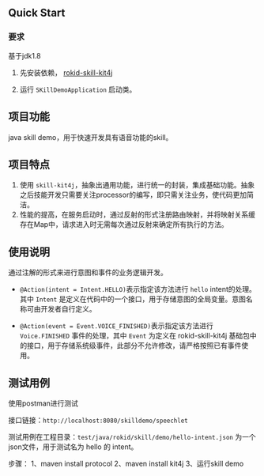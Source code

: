 ## Quick Start
### 要求
基于jdk1.8
1. 先安装依赖，  [rokid-skill-kit4j](https://gitlab.rokid-inc.com/skills/rokid-skill-kit4j)

2. 运行 `SKillDemoApplication` 启动类。


## 项目功能
java skill demo，用于快速开发具有语音功能的skill。

## 项目特点
1. 使用 `skill-kit4j`，抽象出通用功能，进行统一的封装，集成基础功能。抽象之后技能开发只需要关注processor的编写，即只需关注业务，使代码更加简洁。
2. 性能的提高，在服务启动时，通过反射的形式注册路由映射，并将映射关系缓存在Map中，请求进入时无需每次通过反射来确定所有执行的方法。

## 使用说明
通过注解的形式来进行意图和事件的业务逻辑开发。
- `@Action(intent = Intent.HELLO)`表示指定该方法进行 `hello` intent的处理。其中 `Intent` 是定义在代码中的一个接口，用于存储意图的全局变量。意图名称可由开发者自行定义。

- `@Action(event = Event.VOICE_FINISHED)`表示指定该方法进行 `Voice.FINISHED` 事件的处理，其中 `Event` 为定义在 rokid-skill-kit4j 基础包中的接口，用于存储系统级事件，此部分不允许修改，请严格按照已有事件使用。

## 测试用例
使用postman进行测试

接口链接：`http://localhost:8080/skilldemo/speechlet`

测试用例在工程目录：`test/java/rokid/skill/demo/hello-intent.json`
为一个json文件，用于测试名为 hello 的 intent。

步骤：
1、maven install protocol
2、maven install kit4j
3、运行skill demo


